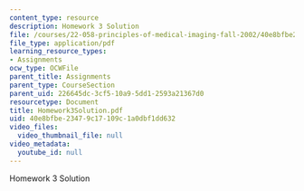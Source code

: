 ```yaml
---
content_type: resource
description: Homework 3 Solution
file: /courses/22-058-principles-of-medical-imaging-fall-2002/40e8bfbe23479c17109c1a0dbf1dd632_Homework3Solution.pdf
file_type: application/pdf
learning_resource_types:
- Assignments
ocw_type: OCWFile
parent_title: Assignments
parent_type: CourseSection
parent_uid: 226645dc-3cf5-10a9-5dd1-2593a21367d0
resourcetype: Document
title: Homework3Solution.pdf
uid: 40e8bfbe-2347-9c17-109c-1a0dbf1dd632
video_files:
  video_thumbnail_file: null
video_metadata:
  youtube_id: null
---
```

Homework 3 Solution

